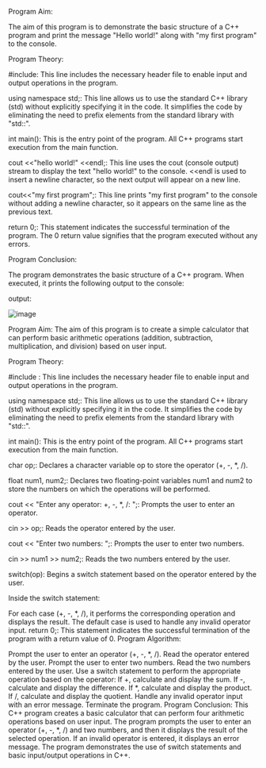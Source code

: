 Program Aim:  

The aim of this program is to demonstrate the basic structure of a C++ program and print the message "Hello world!" along with "my first program" to the console.

Program Theory:  

#include<iostream>: This line includes the necessary header file <iostream> to enable input and output operations in the program.

using namespace std;: This line allows us to use the standard C++ library (std) without explicitly specifying it in the code. It simplifies the code by eliminating the need to prefix elements from the standard library with "std::".

int main(): This is the entry point of the program. All C++ programs start execution from the main function.

cout <<"hello world!" <<endl;: This line uses the cout (console output) stream to display the text "hello world!" to the console. <<endl is used to insert a newline character, so the next output will appear on a new line.

cout<<"my first program";: This line prints "my first program" to the console without adding a newline character, so it appears on the same line as the previous text.

return 0;: This statement indicates the successful termination of the program. The 0 return value signifies that the program executed without any errors.

Program Conclusion:

The program demonstrates the basic structure of a C++ program. When executed, it prints the following output to the console:


output:
 
![image](https://github.com/reetikasinghh/basics-of-c-/assets/139485681/036c0d52-5dae-49e1-a22c-f621d8418e03)




Program Aim:
The aim of this program is to create a simple calculator that can perform basic arithmetic operations (addition, subtraction, multiplication, and division) based on user input.

Program Theory:

#include <iostream>: This line includes the necessary header file <iostream> to enable input and output operations in the program.

using namespace std;: This line allows us to use the standard C++ library (std) without explicitly specifying it in the code. It simplifies the code by eliminating the need to prefix elements from the standard library with "std::".

int main(): This is the entry point of the program. All C++ programs start execution from the main function.

char op;: Declares a character variable op to store the operator (+, -, *, /).

float num1, num2;: Declares two floating-point variables num1 and num2 to store the numbers on which the operations will be performed.

cout << "Enter any operator: +, -, *, /: ";: Prompts the user to enter an operator.

cin >> op;: Reads the operator entered by the user.

cout << "Enter two numbers: ";: Prompts the user to enter two numbers.

cin >> num1 >> num2;: Reads the two numbers entered by the user.

switch(op): Begins a switch statement based on the operator entered by the user.

Inside the switch statement:

For each case (+, -, *, /), it performs the corresponding operation and displays the result.
The default case is used to handle any invalid operator input.
return 0;: This statement indicates the successful termination of the program with a return value of 0.
Program Algorithm:

Prompt the user to enter an operator (+, -, *, /).
Read the operator entered by the user.
Prompt the user to enter two numbers.
Read the two numbers entered by the user.
Use a switch statement to perform the appropriate operation based on the operator:
If +, calculate and display the sum.
If -, calculate and display the difference.
If *, calculate and display the product.
If /, calculate and display the quotient.
Handle any invalid operator input with an error message.
Terminate the program.
Program Conclusion:
This C++ program creates a basic calculator that can perform four arithmetic operations based on user input. The program prompts the user to enter an operator (+, -, *, /) and two numbers, and then it displays the result of the selected operation. If an invalid operator is entered, it displays an error message. The program demonstrates the use of switch statements and basic input/output operations in C++.




